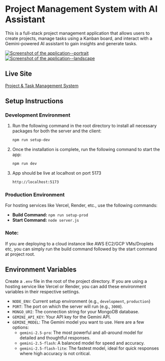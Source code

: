 # Project Management System with AI Assistant

This is a full-stack project management application that allows users to create projects, manage tasks using a Kanban board, and interact with a Gemini-powered AI assistant to gain insights and generate tasks.

<a href="https://res.cloudinary.com/dekfegqot/image/upload/v1760685967/portfolio-images/snapshot_2025-10-17-12-53-16-618_t4fzj2.jpg" target="_blank">
  <img src="https://res.cloudinary.com/dekfegqot/image/upload/w_150/v1760685967/portfolio-images/snapshot_2025-10-17-12-53-16-618_t4fzj2.jpg" alt="Screenshot of the application--portrait" />
</a>
<a href="https://res.cloudinary.com/dekfegqot/image/upload/v1760685966/portfolio-images/snapshot_2025-10-17_071746_awaufq.png" target="_blank">
  <img src="https://res.cloudinary.com/dekfegqot/image/upload/w_300/v1760685966/portfolio-images/snapshot_2025-10-17_071746_awaufq.png" alt="Screenshot of the application--landscape" />
</a>

## Live Site

<a href="https://proj-mgmt.servehttp.com" target="_blank">Project & Task Management System</a>

## Setup Instructions

### Development Environment

1.  Run the following command in the root directory to install all necessary packages for both the server and the client:
    ```bash
    npm run setup-dev
    ```
2.  Once the installation is complete, run the following command to start the app:
    ```bash
    npm run dev
    ```
3.  App should be live at localhost on port 5173
    ```bash
    http://localhost:5173
    ```

### Production Environment

For hosting services like Vercel, Render, etc., use the following commands:

*   **Build Command:** `npm run setup-prod`
*   **Start Command:** `node server.js`

### Note:
If you are deploying to a cloud instance like AWS EC2/GCP VMs/Droplets etc, you can simply run the build command followed by the start command at project root.

## Environment Variables

Create a `.env` file in the root of the project directory. If you are using a hosting service like Vercel or Render, you can add these environment variables in their respective settings.

-   `NODE_ENV`: Current setup environment (e.g., `development`, `production`)
-   `PORT`: The port on which the server will run (e.g., `3000`).
-   `MONGO_URI`: The connection string for your MongoDB database.
-   `GEMINI_API_KEY`: Your API key for the Gemini API.
-   `GEMINI_MODEL`: The Gemini model you want to use. Here are a few options:
    *   `gemini-2.5-pro`: The most powerful and all-around model for detailed and thoughtful responses.
    *   `gemini-2.5-flash`: A balanced model for speed and accuracy.
    *   `gemini-2.5-flash-lite`: The fastest model, ideal for quick responses where high accuracy is not critical.